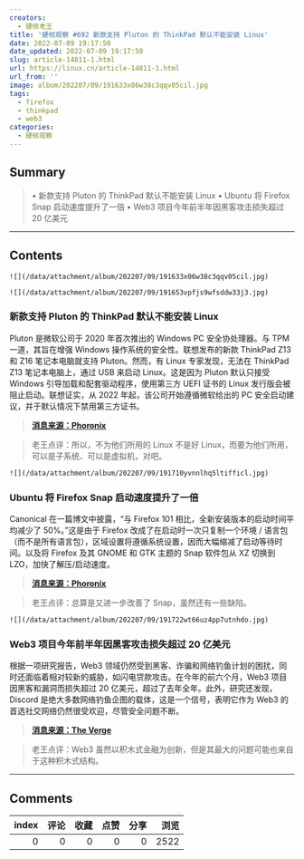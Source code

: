 ```yaml
---
creators:
  - 硬核老王
title: '硬核观察 #692 新款支持 Pluton 的 ThinkPad 默认不能安装 Linux'
date: 2022-07-09 19:17:50
date_updated: 2022-07-09 19:17:50
slug: article-14811-1.html
url: https://linux.cn/article-14811-1.html
url_from: ''
image: album/202207/09/191633x06w38c3qqv05cil.jpg
tags:
  - firefox
  - thinkpad
  - web3
categories:
  - 硬核观察
---
```


## Summary

> • 新款支持 Pluton 的 ThinkPad 默认不能安装 Linux • Ubuntu 将 Firefox Snap 启动速度提升了一倍 • Web3 项目今年前半年因黑客攻击损失超过 20 亿美元

***

<!-- more -->

## Contents

`![](/data/attachment/album/202207/09/191633x06w38c3qqv05cil.jpg)`

`![](/data/attachment/album/202207/09/191653vpfjs9wfsddw33j3.jpg)`

### 新款支持 Pluton 的 ThinkPad 默认不能安装 Linux

Pluton 是微软公司于 2020 年首次推出的 Windows PC 安全协处理器。与 TPM 一道，其旨在增强 Windows 操作系统的安全性。联想发布的新款 ThinkPad Z13 和 Z16 笔记本电脑就支持 Pluton。然而，有 Linux 专家发现，无法在 ThinkPad Z13 笔记本电脑上，通过 USB 来启动 Linux。这是因为 Pluton 默认只接受 Windows 引导加载和配套驱动程序，使用第三方 UEFI 证书的 Linux 发行版会被阻止启动。联想证实，从 2022 年起，该公司开始遵循微软给出的 PC 安全启动建议，并于默认情况下禁用第三方证书。

> 
> **[消息来源：Phoronix](https://www.phoronix.com/scan.php?page=news_item&px=Lenovo-Pluton-Windows-Default)**
> 
> 
> 

> 
> 老王点评：所以，不为他们所用的 Linux 不是好 Linux，而要为他们所用，可以是子系统、可以是虚拟机，对吧。
> 
> 
> 

`![](/data/attachment/album/202207/09/191710yvnnlhq5ltifficl.jpg)`

### Ubuntu 将 Firefox Snap 启动速度提升了一倍

Canonical 在一篇博文中披露，“与 Firefox 101 相比，全新安装版本的启动时间平均减少了 50%。”这是由于 Firefox 改成了在启动时一次只复制一个环境 / 语言包（而不是所有语言包），区域设置将遵循系统设置，因而大幅缩减了启动等待时间。以及将 Firefox 及其 GNOME 和 GTK 主题的 Snap 软件包从 XZ 切换到 LZO，加快了解压/启动速度。

> 
> **[消息来源：Phoronix](https://www.phoronix.com/scan.php?page=news_item&px=Firefox-Snap-50p-Reduction)**
> 
> 
> 

> 
> 老王点评：总算是又进一步改善了 Snap，虽然还有一些缺陷。
> 
> 
> 

`![](/data/attachment/album/202207/09/191722wt66uz4pp7utnhdo.jpg)`

### Web3 项目今年前半年因黑客攻击损失超过 20 亿美元

根据一项研究报告，Web3 领域仍然受到黑客、诈骗和网络钓鱼计划的困扰，同时还面临着相对较新的威胁，如闪电贷款攻击。在今年的前六个月，Web3 项目因黑客和漏洞而损失超过 20 亿美元，超过了去年全年。此外，研究还发现，Discord 是绝大多数网络钓鱼企图的载体，这是一个信号，表明它作为 Web3 的首选社交网络仍然很受欢迎，尽管安全问题不断。

> 
> **[消息来源：The Verge](https://www.theverge.com/2022/7/7/23199148/web3-lost-2-billion-hacks-flash-loan-certik-cryptocurrency)**
> 
> 
> 

> 
> 老王点评：Web3 虽然以积木式金融为创新，但是其最大的问题可能也来自于这种积木式结构。
> 
> 
>

***

## Comments


|   index |   评论 |   收藏 |   点赞 |   分享 |   浏览 |
|--------:|-------:|-------:|-------:|-------:|-------:|
|       0 |      0 |      0 |      0 |      0 |   2522 |
